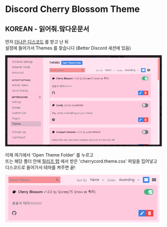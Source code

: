 
# Discord Cherry Blossom Theme

## KOREAN - 읽어줘.맠다운문서

먼저 [더나은 디스코드](https://betterdiscord.app) 를 받고 난 뒤  
설정에 들어가서 Themes 를 찾습니다 (Better Discord 새션에 있음)  

![이미지](./img/settings_theme.png)  

이제 여기에서 'Open Theme Folder' 를 누르고  
뜨는 해당 폴더 안에 [릴리즈 탭](https://github.com/qwreey75/CherryCord/releases) 에서 받은 'cherrycord.theme.css' 파일을 집어넣고  
디스코드로 들어가서 테마를 켜주면 끝!  

![이미지](./img/apply_theme.png)
